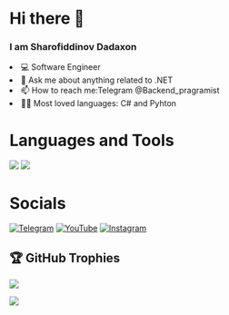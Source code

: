 <H1> Hi there 👋</H1>


<H3>I am Sharofiddinov Dadaxon</H3>


<li> 💻 Software Engineer</li>

<li> 💬 Ask me about anything related to .NET </li>

<li> 📫 How to reach me:Telegram @Backend_pragramist  </li>

<li> 👨‍💻 Most loved languages: C# and Pyhton  </li>





<H1>Languages and Tools</H1>

<img src="https://img.shields.io/badge/Python-3776AB?style=for-the-badge&logo=python&logoColor=white" />

<img src="https://img.shields.io/badge/C%23-239120?style=for-the-badge&logo=c-sharp&logoColor=white" />

<H1>Socials</H1>

[![Telegram](https://img.shields.io/badge/-Telegram-090909?style=for-the-badge&logo=telegram&logoColor=27A0D9)](https://t.me/Backend_pragramist)
[![YouTube](https://img.shields.io/badge/-YouTube-090909?style=for-the-badge&logo=YouTube&logoColor=FF0000)](https://www.youtube.com/@backend_dasturchi_)
[![Instagram](https://img.shields.io/badge/-Instagram-090909?style=for-the-badge&logo=instagram&logoColor=B4068E)](https://instagram.com/_pragramist?igshid=OGQ5ZDc2ODk2ZA==)

## 🏆 GitHub Trophies<a href="https://www.youtube.com/channel/[YOUR CHANNEL ID]">
 <img src="https://github-readme-youtube-stats.herokuapp.com/subscribers/index.php?id=[YOUR CHANNEL ID]&key=[YOUR API KEY]"/>
</a>





![](https://github-readme-stats.vercel.app/api/top-langs/?username=pragramist-07&theme=radical&hide_border=false&include_all_commits=true&count_private=false&layout=compact)






